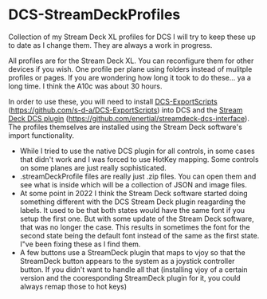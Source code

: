 # DCS-StreamDeckProfiles
Collection of my Stream Deck XL profiles for DCS
I will try to keep these up to date as I change them. They are always a work in progress.

All profiles are for the Stream Deck XL. You can reconfigure them for other devices if you wish. One profile per plane using folders instead of mulitple profiles or pages. If you are wondering how long it took to do these... ya a long time. I think the A10c was about 30 hours.

In order to use these, you will need to install [DCS-ExportScripts]([url](https://github.com/s-d-a/DCS-ExportScripts)) (https://github.com/s-d-a/DCS-ExportScripts) into DCS and the [Stream Deck DCS plugin]([url](https://github.com/enertial/streamdeck-dcs-interface)) (https://github.com/enertial/streamdeck-dcs-interface). The profiles themselves are installed using the Stream Deck software's import functionality.

* While I tried to use the native DCS plugin for all controls, in some cases that didn't work and I was forced to use HotKey mapping. Some controls on some planes are just really sophisticated.
* .streamDeckProfile files are really just .zip files. You can open them and see what is inside which will be a collection of JSON and image files.
* At some point in 2022 I think the Stream Deck software started doing something different with the DCS Stream Deck plugin reagarding the labels. It used to be that both states would have the same font if you setup the first one. But with some update of the Stream Deck software, that was no longer the case. This results in sometimes the font for the second state being the default font instead of the same as the first state. I"ve been fixing these as I find them.
* A few buttons use a StreamDeck plugin that maps to vjoy so that the StreamDeck button appears to the system as a joystick controller button. If you didn't want to handle all that (installing vjoy of a certain version and the cooresponding StreamDeck plugin for it, you could always remap those to hot keys)
